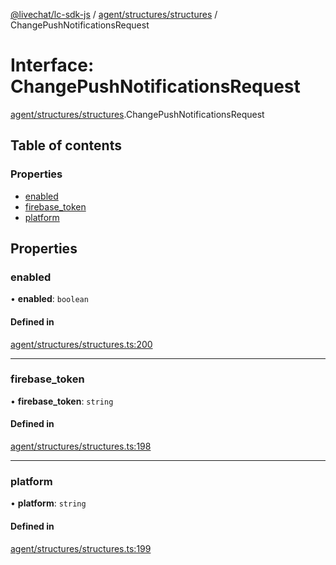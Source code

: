 [@livechat/lc-sdk-js](../README.md) / [agent/structures/structures](../modules/agent_structures_structures.md) / ChangePushNotificationsRequest

# Interface: ChangePushNotificationsRequest

[agent/structures/structures](../modules/agent_structures_structures.md).ChangePushNotificationsRequest

## Table of contents

### Properties

- [enabled](agent_structures_structures.ChangePushNotificationsRequest.md#enabled)
- [firebase\_token](agent_structures_structures.ChangePushNotificationsRequest.md#firebase_token)
- [platform](agent_structures_structures.ChangePushNotificationsRequest.md#platform)

## Properties

### enabled

• **enabled**: `boolean`

#### Defined in

[agent/structures/structures.ts:200](https://github.com/livechat/lc-sdk-js/blob/5f5afdd/src/agent/structures/structures.ts#L200)

___

### firebase\_token

• **firebase\_token**: `string`

#### Defined in

[agent/structures/structures.ts:198](https://github.com/livechat/lc-sdk-js/blob/5f5afdd/src/agent/structures/structures.ts#L198)

___

### platform

• **platform**: `string`

#### Defined in

[agent/structures/structures.ts:199](https://github.com/livechat/lc-sdk-js/blob/5f5afdd/src/agent/structures/structures.ts#L199)
